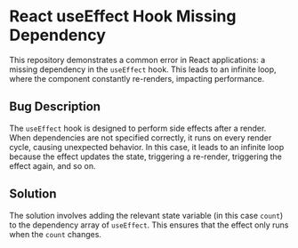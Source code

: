 # React useEffect Hook Missing Dependency

This repository demonstrates a common error in React applications: a missing dependency in the `useEffect` hook.  This leads to an infinite loop, where the component constantly re-renders, impacting performance.

## Bug Description

The `useEffect` hook is designed to perform side effects after a render. When dependencies are not specified correctly, it runs on every render cycle, causing unexpected behavior. In this case, it leads to an infinite loop because the effect updates the state, triggering a re-render, triggering the effect again, and so on.

## Solution

The solution involves adding the relevant state variable (in this case `count`) to the dependency array of `useEffect`. This ensures that the effect only runs when the `count` changes.